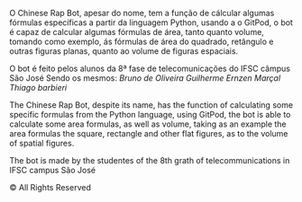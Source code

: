 O Chinese Rap Bot, apesar do nome, tem a função de cálcular algumas fórmulas específicas a partir da linguagem Python, usando a o GitPod, o bot é capaz de calcular algumas fórmulas de área, tanto quanto volume, tomando como exemplo, ás fórmulas de área do quadrado, retângulo e outras figuras planas, quanto ao volume de figuras espaciais. 

O bot é feito pelos alunos da 8ª fase de telecomunicações do IFSC câmpus São José
Sendo os mesmos:
*Bruno de Oliveira
Guilherme Ernzen Marçal
Thiago barbieri*

The Chinese Rap Bot, despite its name, has the function of calculating some specific formulas from the Python language, using GitPod, the bot is able to calculate some area formulas, as well as volume, taking as an example the area formulas the square, rectangle and other flat figures, as to the volume of spatial figures. 

The bot is made by the studentes of the 8th grath of telecommunications in IFSC campus São José










© All Rights Reserved
